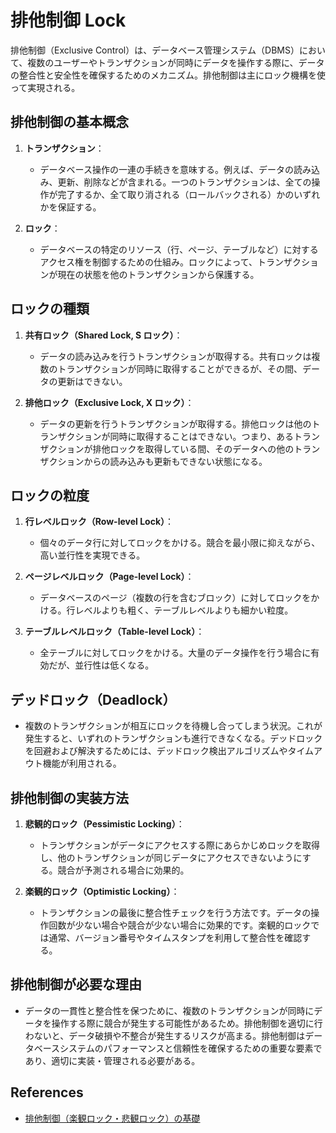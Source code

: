 # 排他制御 Lock

排他制御（Exclusive Control）は、データベース管理システム（DBMS）において、複数のユーザーやトランザクションが同時にデータを操作する際に、データの整合性と安全性を確保するためのメカニズム。排他制御は主にロック機構を使って実現される。

## 排他制御の基本概念

1. **トランザクション**：

   - データベース操作の一連の手続きを意味する。例えば、データの読み込み、更新、削除などが含まれる。一つのトランザクションは、全ての操作が完了するか、全て取り消される（ロールバックされる）かのいずれかを保証する。

2. **ロック**：
   - データベースの特定のリソース（行、ページ、テーブルなど）に対するアクセス権を制御するための仕組み。ロックによって、トランザクションが現在の状態を他のトランザクションから保護する。

## ロックの種類

1. **共有ロック（Shared Lock, S ロック）**：

   - データの読み込みを行うトランザクションが取得する。共有ロックは複数のトランザクションが同時に取得することができるが、その間、データの更新はできない。

2. **排他ロック（Exclusive Lock, X ロック）**：
   - データの更新を行うトランザクションが取得する。排他ロックは他のトランザクションが同時に取得することはできない。つまり、あるトランザクションが排他ロックを取得している間、そのデータへの他のトランザクションからの読み込みも更新もできない状態になる。

## ロックの粒度

1. **行レベルロック（Row-level Lock）**：

   - 個々のデータ行に対してロックをかける。競合を最小限に抑えながら、高い並行性を実現できる。

2. **ページレベルロック（Page-level Lock）**：

   - データベースのページ（複数の行を含むブロック）に対してロックをかける。行レベルよりも粗く、テーブルレベルよりも細かい粒度。

3. **テーブルレベルロック（Table-level Lock）**：
   - 全テーブルに対してロックをかける。大量のデータ操作を行う場合に有効だが、並行性は低くなる。

## デッドロック（Deadlock）

- 複数のトランザクションが相互にロックを待機し合ってしまう状況。これが発生すると、いずれのトランザクションも進行できなくなる。デッドロックを回避および解決するためには、デッドロック検出アルゴリズムやタイムアウト機能が利用される。

## 排他制御の実装方法

1. **悲観的ロック（Pessimistic Locking）**：

   - トランザクションがデータにアクセスする際にあらかじめロックを取得し、他のトランザクションが同じデータにアクセスできないようにする。競合が予測される場合に効果的。

2. **楽観的ロック（Optimistic Locking）**：
   - トランザクションの最後に整合性チェックを行う方法です。データの操作回数が少ない場合や競合が少ない場合に効果的です。楽観的ロックでは通常、バージョン番号やタイムスタンプを利用して整合性を確認する。

## 排他制御が必要な理由

- データの一貫性と整合性を保つために、複数のトランザクションが同時にデータを操作する際に競合が発生する可能性があるため。排他制御を適切に行わないと、データ破損や不整合が発生するリスクが高まる。排他制御はデータベースシステムのパフォーマンスと信頼性を確保するための重要な要素であり、適切に実装・管理される必要がある。

## References

- [排他制御（楽観ロック・悲観ロック）の基礎](https://qiita.com/NagaokaKenichi/items/73040df85b7bd4e9ecfc)
